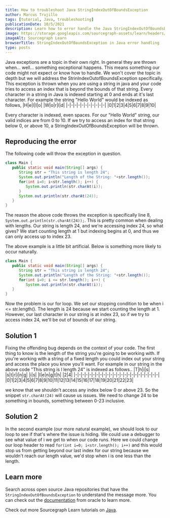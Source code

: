 ```yaml
---
title: How to troubleshoot Java StringIndexOutOfBoundsException
author: Marcus Trujillo
tags: [tutorial, Java, troubleshooting]
publicationDate: 10/5/2021
description: Learn how to error handle the Java StringIndexOutOfBoundsException
image: https://storage.googleapis.com/sourcegraph-assets/learn/headers/sourcegraph-learn-header.png
imageAlt: Sourcegraph Learn
browserTitle: StringIndexOutOfBoundsException in Java error handling
type: posts
---
```

Java exceptions are a topic in their own right. In general they are thrown when... well... something exceptional happens. This means something our code might not expect or know how to handle. We won't cover the topic in depth but we will address
the StrinIndexOutofBoundsException specifically. This exception is thrown when you are using a string in java and your code tries to access an index that is beyond the
bounds of that string. Every character in a string in Java is indexed starting at 0 and ends at it's last character. For example the string "Hello World" would be indexed as follows, 
|H|e|l|l|o| |W|o|r|l|d|
|-|-|-|-|-|-|-|-|-|-|-|
|0|1|2|3|4|5|6|7|8|9|10|

Every character is indexed, even spaces. For our "Hello World" string, our valid indices are from 0 to 10. If we try to access an index for that string below 0, or above 
10, a StringIndexOutOfBoundsException will be thrown. 

## Reproducing the error
The following code will throw the exception in question. 
```java
class Main {
   public static void main(String[] args) {
      String str = "This string is length 24";
      System.out.println("Length of the String: "+str.length());
      for(int i=0; i<str.length(); i++) {
         System.out.println(str.charAt(i));
      }
      System.out.println(str.charAt(24));
   }
}
```

The reason the above code throws the exception is specifically line 8, ```System.out.println(str.charAt(24));```. This is pretty common when dealing with lengths. 
Our string is length 24, and we're accessing index 24, so what gives? We start counting length at 1 but indexing begins at 0, and thus we can only access up to index 23. 

The above example is a little bit artificial. Below is something more likely to occur naturally. 
```java
class Main {
   public static void main(String[] args) {
      String str = "This string is length 24";
      System.out.println("Length of the String: "+str.length());
      for(int i=0; i <= str.length(); i++) {
         System.out.println(str.charAt(i));
   }
}
```

Now the problem is our for loop. We set our stopping condition to be when i <= str.length(). The length is 24 because we start counting the length at 1.
However, our last character in our string is at index 23, so if we try to access index 24, we'll be out of bounds of our string. 

## Solution 1
Fixing the offending bug depends on the context of your code. The first thing to know is the length of the string you're going to be working with. If you're 
working with a string of a fixed length you could index out your string and access the place you know you'll want. For example in our string in the above code "This string is l
length 24" is indexed as follows.. 
|T|h|i|s| |s|t|r|i|n|g| |i|s| |l|e|n|g|t|h| |2|4|
|-|-|-|-|-|-|-|-|-|-|-|-|-|-|-|-|-|-|-|-|-|-|-|-|
|0|1|2|3|4|5|6|7|8|9|10|11|12|13|14|15|16|17|18|19|20|21|22|23|

we know that we shouldn't access any index below 0 or above 23. So the snippet ```str.charAt(24)``` will cause us issues. We need to change 24 to be something in bounds, 
something between 0-23 inclusive.

## Solution 2
In the second example (our more natural example), we should look to our loop to see if that's where the issue is hiding. We could use a debugger to see what value 
of i we get to when our code runs. Here we could change our loop header to read 
```for(int i=0; i<str.length(); i++)```
and this would stop us from getting beyond our last index for our string because we wouldn't reach our length value, we'd stop when i is one less than the length.


## Learn more

Search across open source Java repositories that have the `StringIndexOutOfBoundsException` to understand the message more.
You can check out the [documentation](https://docs.oracle.com/javase/7/docs/api/java/lang/StringIndexOutOfBoundsException.html) from oracle to learn more.

<SourcegraphSearch query="StringIndexOutOfBoundsException lang:java" patternType="literal"/>

Check out more Sourcegraph Learn tutorials on [Java](https://learn.sourcegraph.com/tags/java).
